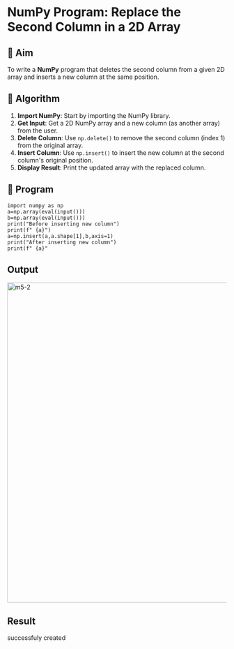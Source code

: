 # NumPy Program: Replace the Second Column in a 2D Array

## 🎯 Aim
To write a **NumPy** program that deletes the second column from a given 2D array and inserts a new column at the same position.

## 🧠 Algorithm
1. **Import NumPy**: Start by importing the NumPy library.
2. **Get Input**: Get a 2D NumPy array and a new column (as another array) from the user.
3. **Delete Column**: Use `np.delete()` to remove the second column (index 1) from the original array.
4. **Insert Column**: Use `np.insert()` to insert the new column at the second column's original position.
5. **Display Result**: Print the updated array with the replaced column.

## 🧾 Program

```
import numpy as np
a=np.array(eval(input()))
b=np.array(eval(input()))
print("Before inserting new column")
print(f" {a}")
a=np.insert(a,a.shape[1],b,axis=1)
print("After inserting new column")
print(f" {a}"
```
## Output

<img width="1312" height="734" alt="m5-2" src="https://github.com/user-attachments/assets/4fdadb32-4346-446c-bc5d-3ee3f788b604" />

## Result
successfuly created

